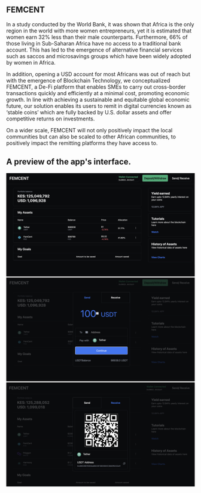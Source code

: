 ## FEMCENT

In a study conducted by the World Bank, it was shown that Africa is the only region in the world with more women entrepreneurs, yet it is estimated that women earn 32% less than their male counterparts. Furthermore, 66% of those living in Sub-Saharan Africa have no access to a traditional bank account. This has led to the emergence of alternative financial services such as saccos and microsavings groups which have been widely adopted by women in Africa.

In addition, opening a USD account for most Africans was out of reach but with the emergence of Blockchain Technology, we conceptualized FEMCENT, a De-Fi platform that enables SMEs to carry out cross-border transactions quickly and efficiently at a minimal cost, promoting economic growth. In line with achieving a sustainable and equitable global economic future, our solution enables its users to remit in digital currencies known as ‘stable coins’ which are fully backed by U.S. dollar assets and offer competitive returns on investments.

On a wider scale, FEMCENT will not only positively impact the local communities but can also be scaled to other African communities, to positively impact the remitting platforms they have access to.

## A preview of the app's interface.
![Interface 1](docs/images/interface1.png)
![Interface 2](docs/images/interface2.png)
![Interface 3](docs/images/interface3.png)
